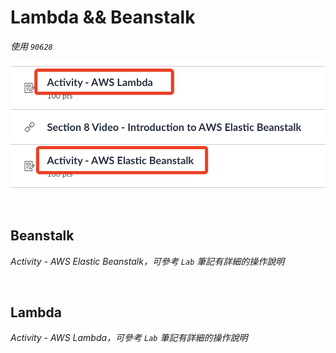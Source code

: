 # Lambda && Beanstalk

_使用 `90628`_

![](images/img_03.png)

<br>

## Beanstalk

_Activity - AWS Elastic Beanstalk，可參考 `Lab` 筆記有詳細的操作說明_

<br>

## Lambda

_Activity - AWS Lambda，可參考 `Lab` 筆記有詳細的操作說明_

<br>
